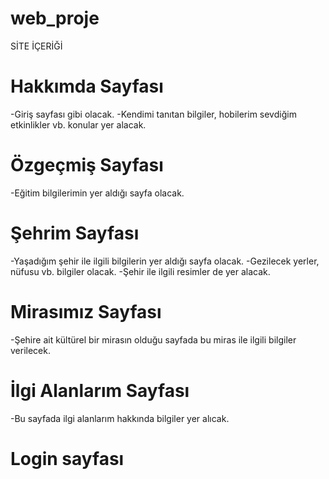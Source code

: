 # web_proje
SİTE İÇERİĞİ 
# Hakkımda Sayfası
-Giriş sayfası gibi olacak.
-Kendimi tanıtan bilgiler, hobilerim sevdiğim etkinlikler vb. konular yer alacak.
# Özgeçmiş Sayfası
-Eğitim bilgilerimin yer aldığı sayfa olacak.
# Şehrim Sayfası
-Yaşadığım şehir ile ilgili bilgilerin yer aldığı sayfa olacak.
-Gezilecek yerler, nüfusu vb. bilgiler olacak.
-Şehir ile ilgili resimler de yer alacak.
# Mirasımız Sayfası
-Şehire ait kültürel bir mirasın olduğu sayfada bu miras ile ilgili bilgiler verilecek.
# İlgi Alanlarım Sayfası
-Bu sayfada ilgi alanlarım hakkında bilgiler yer alıcak.
# Login sayfası

